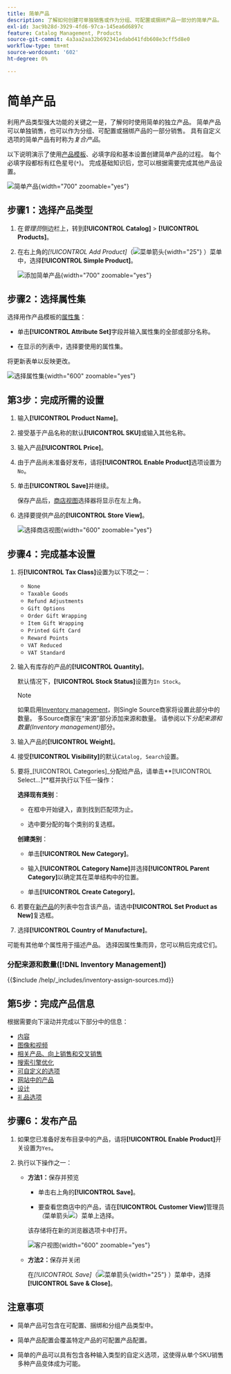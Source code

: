 ```yaml
---
title: 简单产品
description: 了解如何创建可单独销售或作为分组、可配置或捆绑产品一部分的简单产品。
exl-id: 3ac9b28d-3929-4fd6-97ca-145ea6d6897c
feature: Catalog Management, Products
source-git-commit: 4a3aa2aa32b692341edabd41fdb608e3cff5d8e0
workflow-type: tm+mt
source-wordcount: '602'
ht-degree: 0%

---
```


# 简单产品

利用产品类型强大功能的关键之一是，了解何时使用简单的独立产品。 简单产品可以单独销售，也可以作为分组、可配置或捆绑产品的一部分销售。 具有自定义选项的简单产品有时称为&#x200B;_复合产品_。

以下说明演示了使用[产品模板](attribute-sets.md)、必填字段和基本设置创建简单产品的过程。 每个必填字段都标有红色星号(`*`)。 完成基础知识后，您可以根据需要完成其他产品设置。

![简单产品](./assets/product-simple.png){width="700" zoomable="yes"}

## 步骤1：选择产品类型

1. 在&#x200B;_管理员_&#x200B;侧边栏上，转到&#x200B;**[!UICONTROL Catalog]** > **[!UICONTROL Products]**。

1. 在右上角的&#x200B;_[!UICONTROL Add Product]_（![菜单箭头](../assets/icon-menu-down-arrow-red.png){width="25"} ）菜单中，选择&#x200B;**[!UICONTROL Simple Product]**。

   ![添加简单产品](./assets/product-add-simple.png){width="700" zoomable="yes"}

## 步骤2：选择属性集

选择用作产品模板的[属性集](attribute-sets.md)：

- 单击&#x200B;**[!UICONTROL Attribute Set]**&#x200B;字段并输入属性集的全部或部分名称。

- 在显示的列表中，选择要使用的属性集。

将更新表单以反映更改。

![选择属性集](./assets/product-create-choose-attribute-set.png){width="600" zoomable="yes"}

## 第3步：完成所需的设置

1. 输入&#x200B;**[!UICONTROL Product Name]**。

1. 接受基于产品名称的默认&#x200B;**[!UICONTROL SKU]**&#x200B;或输入其他名称。

1. 输入产品&#x200B;**[!UICONTROL Price]**。

1. 由于产品尚未准备好发布，请将&#x200B;**[!UICONTROL Enable Product]**&#x200B;选项设置为`No`。

1. 单击&#x200B;**[!UICONTROL Save]**&#x200B;并继续。

   保存产品后，[商店视图](introduction.md#product-scope)选择器将显示在左上角。

1. 选择要提供产品的&#x200B;**[!UICONTROL Store View]**。

   ![选择商店视图](./assets/product-create-store-view-choose.png){width="600" zoomable="yes"}

## 步骤4：完成基本设置

1. 将&#x200B;**[!UICONTROL Tax Class]**&#x200B;设置为以下项之一：

   - `None`
   - `Taxable Goods`
   - `Refund Adjustments`
   - `Gift Options`
   - `Order Gift Wrapping`
   - `Item Gift Wrapping`
   - `Printed Gift Card`
   - `Reward Points`
   - `VAT Reduced`
   - `VAT Standard`

1. 输入有库存的产品的&#x200B;**[!UICONTROL Quantity]**。

   默认情况下，**[!UICONTROL Stock Status]**&#x200B;设置为`In Stock`。

   >[!NOTE]
   >
   >如果启用[Inventory management](../inventory-management/introduction.md)，则Single Source商家将设置此部分中的数量。 多Source商家在“来源”部分添加来源和数量。 请参阅以下&#x200B;_分配来源和数量(Inventory management)_&#x200B;部分。

1. 输入产品的&#x200B;**[!UICONTROL Weight]**。

1. 接受&#x200B;**[!UICONTROL Visibility]**&#x200B;的默认`Catalog, Search`设置。

1. 要将&#x200B;_[!UICONTROL Categories]_分配给产品，请单击&#x200B;**[!UICONTROL Select…]**框并执行以下任一操作：

   **选择现有类别**：

   - 在框中开始键入，直到找到匹配项为止。

   - 选中要分配的每个类别的复选框。

   **创建类别**：

   - 单击&#x200B;**[!UICONTROL New Category]**。

   - 输入&#x200B;**[!UICONTROL Category Name]**&#x200B;并选择&#x200B;**[!UICONTROL Parent Category]**&#x200B;以确定其在菜单结构中的位置。

   - 单击&#x200B;**[!UICONTROL Create Category]**。

1. 若要在[新产品](../content-design/widget-new-products-list.md)的列表中包含该产品，请选中&#x200B;**[!UICONTROL Set Product as New]**&#x200B;复选框。

1. 选择&#x200B;**[!UICONTROL Country of Manufacture]**。

可能有其他单个属性用于描述产品。 选择因属性集而异，您可以稍后完成它们。

### 分配来源和数量([!DNL Inventory Management])

{{$include /help/_includes/inventory-assign-sources.md}}

## 第5步：完成产品信息

根据需要向下滚动并完成以下部分中的信息：

- [内容](product-content.md)
- [图像和视频](product-images-and-video.md)
- [相关产品、向上销售和交叉销售](related-products-up-sells-cross-sells.md)
- [搜索引擎优化](product-search-engine-optimization.md)
- [可自定义的选项](settings-advanced-custom-options.md)
- [网站中的产品](settings-basic-websites.md)
- [设计](settings-advanced-design.md)
- [礼品选项](product-gift-options.md)

## 步骤6：发布产品

1. 如果您已准备好发布目录中的产品，请将&#x200B;**[!UICONTROL Enable Product]**&#x200B;开关设置为`Yes`。

1. 执行以下操作之一：

   - **方法1：**&#x200B;保存并预览

      - 单击右上角的&#x200B;**[!UICONTROL Save]**。

      - 要查看您商店中的产品，请在&#x200B;**[!UICONTROL Customer View]**&#x200B;管理员&#x200B;_（_&#x200B;菜单箭头![）菜单上选择](../assets/icon-menu-down-arrow-black.png)。

     该存储将在新的浏览器选项卡中打开。

     ![客户视图](./assets/product-admin-customer-view.png){width="600" zoomable="yes"}

   - **方法2：**&#x200B;保存并关闭

     在&#x200B;_[!UICONTROL Save]_（![菜单箭头](../assets/icon-menu-down-arrow-red.png){width="25"} ）菜单中，选择&#x200B;**[!UICONTROL Save & Close]**。

## 注意事项

- 简单产品可包含在可配置、捆绑和分组产品类型中。

- 简单产品配置会覆盖特定产品的可配置产品配置。

- 简单的产品可以具有包含各种输入类型的自定义选项，这使得从单个SKU销售多种产品变体成为可能。

<!-- Last updated from includes: 2023-05-19 17:14:58 -->
